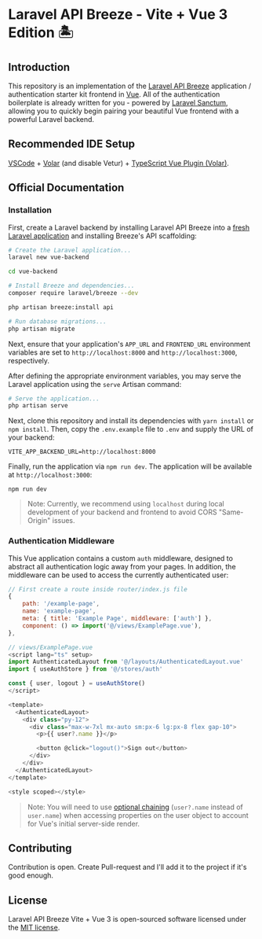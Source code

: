 # Laravel API Breeze - Vite + Vue 3 Edition 🏝️

## Introduction

This repository is an implementation of the [Laravel API Breeze](https://laravel.com/docs/starter-kits) application / authentication starter kit frontend in [Vue](https://vuejs.org). All of the authentication boilerplate is already written for you - powered by [Laravel Sanctum](https://laravel.com/docs/sanctum), allowing you to quickly begin pairing your beautiful Vue frontend with a powerful Laravel backend.

## Recommended IDE Setup

[VSCode](https://code.visualstudio.com/) + [Volar](https://marketplace.visualstudio.com/items?itemName=Vue.volar) (and disable Vetur) + [TypeScript Vue Plugin (Volar)](https://marketplace.visualstudio.com/items?itemName=Vue.vscode-typescript-vue-plugin).

## Official Documentation

### Installation

First, create a Laravel backend by installing Laravel API Breeze into a [fresh Laravel application](https://laravel.com/docs/installation) and installing Breeze's API scaffolding:

```bash
# Create the Laravel application...
laravel new vue-backend

cd vue-backend

# Install Breeze and dependencies...
composer require laravel/breeze --dev

php artisan breeze:install api

# Run database migrations...
php artisan migrate
```

Next, ensure that your application's `APP_URL` and `FRONTEND_URL` environment variables are set to `http://localhost:8000` and `http://localhost:3000`, respectively.

After defining the appropriate environment variables, you may serve the Laravel application using the `serve` Artisan command:

```bash
# Serve the application...
php artisan serve
```

Next, clone this repository and install its dependencies with `yarn install` or `npm install`. Then, copy the `.env.example` file to `.env` and supply the URL of your backend:

```
VITE_APP_BACKEND_URL=http://localhost:8000
```

Finally, run the application via `npm run dev`. The application will be available at `http://localhost:3000`:

```
npm run dev
```

> Note: Currently, we recommend using `localhost` during local development of your backend and frontend to avoid CORS "Same-Origin" issues.

### Authentication Middleware

This Vue application contains a custom `auth` middleware, designed to abstract all authentication logic away from your pages. In addition, the middleware can be used to access the currently authenticated user:

```js
// First create a route inside router/index.js file
{
    path: '/example-page',
    name: 'example-page',
    meta: { title: 'Example Page', middleware: ['auth'] },
    component: () => import('@/views/ExamplePage.vue'),
},
```

```js
// views/ExamplePage.vue
<script lang="ts" setup>
import AuthenticatedLayout from '@/layouts/AuthenticatedLayout.vue'
import { useAuthStore } from '@/stores/auth'

const { user, logout } = useAuthStore()
</script>

<template>
  <AuthenticatedLayout>
    <div class="py-12">
      <div class="max-w-7xl mx-auto sm:px-6 lg:px-8 flex gap-10">
        <p>{{ user?.name }}</p>

        <button @click="logout()">Sign out</button>
      </div>
    </div>
  </AuthenticatedLayout>
</template>

<style scoped></style>
```

> Note: You will need to use [optional chaining](https://developer.mozilla.org/en-US/docs/Web/JavaScript/Reference/Operators/Optional_chaining) (`user?.name` instead of `user.name`) when accessing properties on the user object to account for Vue's initial server-side render.

## Contributing

Contribution is open. Create Pull-request and I'll add it to the project if it's good enough.

## License

Laravel API Breeze Vite + Vue 3 is open-sourced software licensed under the [MIT license](LICENSE).

